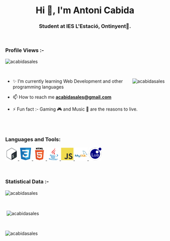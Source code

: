 <h1 align="center">Hi 👋, I'm Antoni Cabida</h1>
<h3 align="center">Student at IES L'Estació, Ontinyent🌟.</h3>

<br>

<p align="right"> <h3>Profile Views :-</h3> <img src="https://komarev.com/ghpvc/?username=acabidasales&label=Profile%20views&color=0e75b6&style=flat"
    alt="acabidasales" /> 
  </p>

<br>

<p><img align="right" src="https://c.tenor.com/2uyENRmiUt0AAAAC/coding.gif" alt="acabidasales" /></p>


- ✨ I’m currently learning Web Development and other programming languages

- 📫 How to reach me **acabidasales@gmail.com**

- ⚡ Fun fact :- Gaming 🎮 and Music 🎵 are the reasons to live.

<br>

<br>

<h3 align="left">Languages and Tools:</h3>
<p align="left"> <a href="https://es.wikipedia.org/wiki/Bash" target="_blank" rel="noreferrer">
    <img src="https://github.com/devicons/devicon/blob/1119b9f84c0290e0f0b38982099a2bd027a48bf1/icons/bash/bash-original.svg"
      alt="bash" width="40" height="40" /> </a> <a href="https://es.wikipedia.org/wiki/CSS" target="_blank"
    rel="noreferrer"> <img src="https://github.com/devicons/devicon/blob/1119b9f84c0290e0f0b38982099a2bd027a48bf1/icons/css3/css3-original.svg"
      alt="css3" width="40" height="40" /> </a> <a href="https://www.w3.org/html/" target="_blank" rel="noreferrer"> <img
      src="https://raw.githubusercontent.com/devicons/devicon/master/icons/html5/html5-original-wordmark.svg"
      alt="html5" width="40" height="40" /> </a> <a href="https://www.java.com" target="_blank" rel="noreferrer"> <img
      src="https://raw.githubusercontent.com/devicons/devicon/master/icons/java/java-original.svg" alt="java" width="40"
      height="40" /> </a> <a href="https://developer.mozilla.org/en-US/docs/Web/JavaScript" target="_blank"
    rel="noreferrer"> <img
      src="https://raw.githubusercontent.com/devicons/devicon/master/icons/javascript/javascript-original.svg"
      alt="javascript" width="40" height="40" /> </a> <a href="https://www.mysql.com/" target="_blank" rel="noreferrer"> <img
      src="https://raw.githubusercontent.com/devicons/devicon/master/icons/mysql/mysql-original-wordmark.svg"
      alt="mysql" width="40" height="40" /> </a><a href="https://es.wikipedia.org/wiki/Lua" target="_blank" rel="noreferrer"> <img
      src="https://raw.githubusercontent.com/devicons/devicon/master/icons/lua/lua-original-wordmark.svg"
      alt="lua" width="40" height="40" /> </a></p>

<br>

<h3>Statistical Data :-</h3>
<p><img align="center"
    src="https://github-readme-stats.vercel.app/api/top-langs?username=acabidasales&show_icons=true&locale=en&bg_color=0d1117&text_color=ffffff&layout=compact"
    alt="acabidasales" 
    bg_color=#808080/></p>

<br>

<p>&nbsp;<img align="center" src="https://github-readme-stats.vercel.app/api?username=acabidasales&show_icons=true&locale=en&bg_color=0d1117&text_color=ffffff&repo=convoychat"
    alt="acabidasales" /></p>

<br>

<p><img align="center" src="https://github-readme-streak-stats.herokuapp.com/?user=acabidasales&theme=dark&background=0d1117&date_format=M%20j%5B%2C%20Y%5D" alt="acabidasales" /></p>

